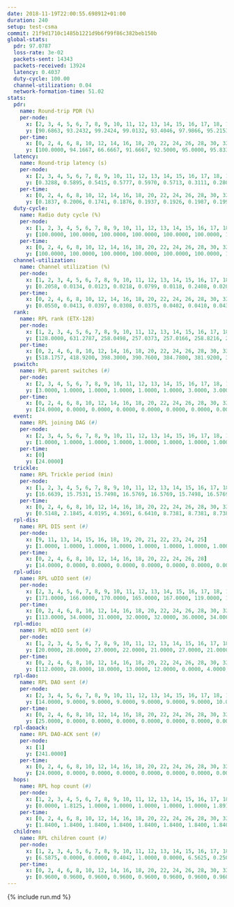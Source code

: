 ```yaml
---
date: 2018-11-19T22:00:55.698912+01:00
duration: 240
setup: test-csma
commit: 21f9d1710c1485b1221d9b6f99f86c382beb150b
global-stats:
  pdr: 97.0787
  loss-rate: 3e-02
  packets-sent: 14343
  packets-received: 13924
  latency: 0.4037
  duty-cycle: 100.00
  channel-utilization: 0.04
  network-formation-time: 51.02
stats:
  pdr:
    name: Round-trip PDR (%)
    per-node:
      x: [2, 3, 4, 5, 6, 7, 8, 9, 10, 11, 12, 13, 14, 15, 16, 17, 18, 19, 20, 21, 22, 23, 24, 25]
      y: [90.6863, 93.2432, 99.2424, 99.0132, 93.4046, 97.9866, 95.2153, 97.6471, 97.8369, 98.3819, 94.5255, 98.6864, 93.1929, 99.0323, 98.1164, 97.4955, 99.3333, 97.6271, 99.1468, 98.6231, 96.0884, 98.0769, 98.1818, 98.7034]
    per-time:
      x: [0, 2, 4, 6, 8, 10, 12, 14, 16, 18, 20, 22, 24, 26, 28, 30, 32, 34, 36, 38, 40, 42, 44, 46, 48, 50, 52, 54, 56, 58, 60, 62, 64, 66, 68, 70, 72, 74, 76, 78, 80, 82, 84, 86, 88, 90, 92, 94, 96, 98, 100, 102, 104, 106, 108, 110, 112, 114, 116, 118, 120, 122, 124, 126, 128, 130, 132, 134, 136, 138, 140, 142, 144, 146, 148, 150, 152, 154, 156, 158, 160, 162, 164, 166, 168, 170, 172, 174, 176, 178, 180, 182, 184, 186, 188, 190, 192, 194, 196, 198, 200, 202, 204, 206, 208, 210, 212, 214, 216, 218, 220, 222, 224, 226, 228, 230, 232, 234, 236, 238]
      y: [100.0000, 94.1667, 66.6667, 91.6667, 92.5000, 95.0000, 95.8333, 95.8333, 87.3950, 89.2562, 86.6667, 88.3333, 87.5000, 71.6667, 95.8333, 80.8333, 96.6667, 92.5000, 88.3333, 93.3333, 91.6667, 90.8333, 92.5000, 92.5000, 70.0000, 62.5000, 78.3333, 89.1667, 95.0000, 100.0000, 100.0000, 100.0000, 100.0000, 100.0000, 100.0000, 100.0000, 100.0000, 100.0000, 100.0000, 100.0000, 100.0000, 100.0000, 100.0000, 100.0000, 100.0000, 100.0000, 100.0000, 100.0000, 100.0000, 100.0000, 99.1667, 100.0000, 100.0000, 100.0000, 99.1667, 100.0000, 100.0000, 100.0000, 100.0000, 100.0000, 100.0000, 100.0000, 100.0000, 100.0000, 100.0000, 100.0000, 100.0000, 100.0000, 100.0000, 100.0000, 100.0000, 100.0000, 100.0000, 100.0000, 100.0000, 100.0000, 100.0000, 100.0000, 100.0000, 100.0000, 100.0000, 100.0000, 100.0000, 100.0000, 100.0000, 100.0000, 100.0000, 100.0000, 100.0000, 100.0000, 100.0000, 100.0000, 100.0000, 100.0000, 100.0000, 100.0000, 100.0000, 100.0000, 100.0000, 100.0000, 100.0000, 100.0000, 100.0000, 100.0000, 100.0000, 100.0000, 100.0000, 100.0000, 100.0000, 100.0000, 100.0000, 100.0000, 100.0000, 100.0000, 100.0000, 100.0000, 100.0000, 100.0000, 100.0000, 100.0000]
  latency:
    name: Round-trip latency (s)
    per-node:
      x: [2, 3, 4, 5, 6, 7, 8, 9, 10, 11, 12, 13, 14, 15, 16, 17, 18, 19, 20, 21, 22, 23, 24, 25]
      y: [0.3288, 0.5895, 0.5415, 0.5777, 0.5970, 0.5713, 0.3111, 0.2805, 0.5528, 0.2981, 0.3108, 0.2857, 0.2974, 0.3132, 0.3151, 0.2900, 0.3642, 0.3905, 0.3850, 0.3536, 0.4008, 0.4286, 0.4625, 0.4410]
    per-time:
      x: [0, 2, 4, 6, 8, 10, 12, 14, 16, 18, 20, 22, 24, 26, 28, 30, 32, 34, 36, 38, 40, 42, 44, 46, 48, 50, 52, 54, 56, 58, 60, 62, 64, 66, 68, 70, 72, 74, 76, 78, 80, 82, 84, 86, 88, 90, 92, 94, 96, 98, 100, 102, 104, 106, 108, 110, 112, 114, 116, 118, 120, 122, 124, 126, 128, 130, 132, 134, 136, 138, 140, 142, 144, 146, 148, 150, 152, 154, 156, 158, 160, 162, 164, 166, 168, 170, 172, 174, 176, 178, 180, 182, 184, 186, 188, 190, 192, 194, 196, 198, 200, 202, 204, 206, 208, 210, 212, 214, 216, 218, 220, 222, 224, 226, 228, 230, 232, 234, 236, 238]
      y: [0.1837, 0.2006, 0.1741, 0.1876, 0.1937, 0.1926, 0.1987, 0.1990, 0.1824, 0.1948, 0.1812, 0.1848, 0.1939, 0.1778, 0.2046, 0.1970, 0.2110, 0.2073, 0.2065, 0.1913, 0.2132, 0.2122, 0.2176, 0.2092, 0.2113, 0.1959, 0.2040, 0.1931, 0.2092, 0.2009, 0.2003, 0.2102, 0.2063, 0.2015, 0.1885, 0.2040, 0.2002, 0.2105, 0.1918, 0.2097, 0.1942, 0.2001, 0.1985, 0.2160, 0.2125, 0.1970, 0.2003, 0.2068, 0.1977, 0.2023, 0.2002, 0.1943, 0.1984, 0.1883, 0.1892, 0.2088, 0.2027, 0.1991, 0.1894, 0.1972, 0.2072, 0.2015, 0.1956, 0.2148, 0.2088, 0.3081, 0.4315, 0.4317, 0.5178, 0.4634, 0.4629, 0.4263, 0.4993, 0.4028, 0.4786, 0.4038, 0.4692, 0.5371, 0.4125, 0.4276, 0.3984, 0.3980, 0.4013, 0.4616, 0.4705, 0.4164, 0.4513, 0.4507, 0.5145, 0.3873, 0.4064, 0.4664, 0.4329, 0.4453, 0.4308, 0.3850, 0.4143, 0.4671, 0.4674, 0.4102, 0.4918, 0.4760, 0.3732, 0.4321, 0.5034, 1.1376, 1.1570, 1.1604, 1.1601, 1.1585, 1.1583, 1.1684, 1.1681, 1.1656, 1.1810, 1.1802, 1.1697, 1.1791, 1.1739, 1.1845]
  duty-cycle:
    name: Radio duty cycle (%)
    per-node:
      x: [1, 2, 3, 4, 5, 6, 7, 8, 9, 10, 11, 12, 13, 14, 15, 16, 17, 18, 19, 20, 21, 22, 23, 24, 25]
      y: [100.0000, 100.0000, 100.0000, 100.0000, 100.0000, 100.0000, 100.0000, 100.0000, 100.0000, 100.0000, 100.0000, 100.0000, 100.0000, 100.0000, 100.0000, 100.0000, 100.0000, 100.0000, 100.0000, 100.0000, 100.0000, 100.0000, 100.0000, 100.0000, 100.0000]
    per-time:
      x: [0, 2, 4, 6, 8, 10, 12, 14, 16, 18, 20, 22, 24, 26, 28, 30, 32, 34, 36, 38, 40, 42, 44, 46, 48, 50, 52, 54, 56, 58, 60, 62, 64, 66, 68, 70, 72, 74, 76, 78, 80, 82, 84, 86, 88, 90, 92, 94, 96, 98, 100, 102, 104, 106, 108, 110, 112, 114, 116, 118, 120, 122, 124, 126, 128, 130, 132, 134, 136, 138, 140, 142, 144, 146, 148, 150, 152, 154, 156, 158, 160, 162, 164, 166, 168, 170, 172, 174, 176, 178, 180, 182, 184, 186, 188, 190, 192, 194, 196, 198, 200, 202, 204, 206, 208, 210, 212, 214, 216, 218, 220, 222, 224, 226, 228, 230, 232, 234, 236, 238, 240]
      y: [100.0000, 100.0000, 100.0000, 100.0000, 100.0000, 100.0000, 100.0000, 100.0000, 100.0000, 100.0000, 100.0000, 100.0000, 100.0000, 100.0000, 100.0000, 100.0000, 100.0000, 100.0000, 100.0000, 100.0000, 100.0000, 100.0000, 100.0000, 100.0000, 100.0000, 100.0000, 100.0000, 100.0000, 100.0000, 100.0000, 100.0000, 100.0000, 100.0000, 100.0000, 100.0000, 100.0000, 100.0000, 100.0000, 100.0000, 100.0000, 100.0000, 100.0000, 100.0000, 100.0000, 100.0000, 100.0000, 100.0000, 100.0000, 100.0000, 100.0000, 100.0000, 100.0000, 100.0000, 100.0000, 100.0000, 100.0000, 100.0000, 100.0000, 100.0000, 100.0000, 100.0000, 100.0000, 100.0000, 100.0000, 100.0000, 100.0000, 100.0000, 100.0000, 100.0000, 100.0000, 100.0000, 100.0000, 100.0000, 100.0000, 100.0000, 100.0000, 100.0000, 100.0000, 100.0000, 100.0000, 100.0000, 100.0000, 100.0000, 100.0000, 100.0000, 100.0000, 100.0000, 100.0000, 100.0000, 100.0000, 100.0000, 100.0000, 100.0000, 100.0000, 100.0000, 100.0000, 100.0000, 100.0000, 100.0000, 100.0000, 100.0000, 100.0000, 100.0000, 100.0000, 100.0000, 100.0000, 100.0000, 100.0000, 100.0000, 100.0000, 100.0000, 100.0000, 100.0000, 100.0000, 100.0000, 100.0000, 100.0000, 100.0000, 100.0000, 100.0000, null]
  channel-utilization:
    name: Channel utilization (%)
    per-node:
      x: [1, 2, 3, 4, 5, 6, 7, 8, 9, 10, 11, 12, 13, 14, 15, 16, 17, 18, 19, 20, 21, 22, 23, 24, 25]
      y: [0.2058, 0.0134, 0.0123, 0.0218, 0.0799, 0.0118, 0.2408, 0.0203, 0.0136, 0.0361, 0.0142, 0.0138, 0.0179, 0.0137, 0.0663, 0.0817, 0.0467, 0.0552, 0.0142, 0.0169, 0.0163, 0.0314, 0.0149, 0.0131, 0.0150]
    per-time:
      x: [0, 2, 4, 6, 8, 10, 12, 14, 16, 18, 20, 22, 24, 26, 28, 30, 32, 34, 36, 38, 40, 42, 44, 46, 48, 50, 52, 54, 56, 58, 60, 62, 64, 66, 68, 70, 72, 74, 76, 78, 80, 82, 84, 86, 88, 90, 92, 94, 96, 98, 100, 102, 104, 106, 108, 110, 112, 114, 116, 118, 120, 122, 124, 126, 128, 130, 132, 134, 136, 138, 140, 142, 144, 146, 148, 150, 152, 154, 156, 158, 160, 162, 164, 166, 168, 170, 172, 174, 176, 178, 180, 182, 184, 186, 188, 190, 192, 194, 196, 198, 200, 202, 204, 206, 208, 210, 212, 214, 216, 218, 220, 222, 224, 226, 228, 230, 232, 234, 236, 238, 240]
      y: [0.0550, 0.0413, 0.0397, 0.0308, 0.0375, 0.0402, 0.0410, 0.0436, 0.0413, 0.0345, 0.0361, 0.0343, 0.0352, 0.0384, 0.0496, 0.0401, 0.0421, 0.0445, 0.0398, 0.0382, 0.0411, 0.0440, 0.0403, 0.0453, 0.0395, 0.0282, 0.0328, 0.0403, 0.0484, 0.0503, 0.0421, 0.0484, 0.0469, 0.0440, 0.0447, 0.0428, 0.0457, 0.0457, 0.0459, 0.0445, 0.0421, 0.0443, 0.0450, 0.0487, 0.0457, 0.0470, 0.0428, 0.0449, 0.0446, 0.0465, 0.0416, 0.0471, 0.0430, 0.0433, 0.0402, 0.0438, 0.0475, 0.0462, 0.0433, 0.0391, 0.0450, 0.0436, 0.0418, 0.0458, 0.0433, 0.0462, 0.0440, 0.0489, 0.0418, 0.0411, 0.0426, 0.0513, 0.0453, 0.0429, 0.0422, 0.0443, 0.0434, 0.0414, 0.0416, 0.0473, 0.0466, 0.0444, 0.0435, 0.0441, 0.0430, 0.0463, 0.0474, 0.0416, 0.0436, 0.0448, 0.0462, 0.0426, 0.0439, 0.0448, 0.0443, 0.0434, 0.0466, 0.0469, 0.0418, 0.0445, 0.0481, 0.0416, 0.0460, 0.0447, 0.0416, 0.0425, 0.0427, 0.0439, 0.0452, 0.0416, 0.0442, 0.0437, 0.0419, 0.0451, 0.0498, 0.0466, 0.0451, 0.0458, 0.0455, 0.0472, null]
  rank:
    name: RPL rank (ETX-128)
    per-node:
      x: [1, 2, 3, 4, 5, 6, 7, 8, 9, 10, 11, 12, 13, 14, 15, 16, 17, 18, 19, 20, 21, 22, 23, 24, 25]
      y: [128.0000, 631.2787, 258.0498, 257.0373, 257.0166, 258.8216, 257.2905, 389.3580, 394.4733, 260.0124, 394.9712, 624.5597, 386.0041, 406.9132, 393.3610, 387.1162, 389.3776, 1035.5184, 517.3498, 520.8245, 531.0579, 520.9170, 638.8740, 635.5391, 638.8395]
    per-time:
      x: [0, 2, 4, 6, 8, 10, 12, 14, 16, 18, 20, 22, 24, 26, 28, 30, 32, 34, 36, 38, 40, 42, 44, 46, 48, 50, 52, 54, 56, 58, 60, 62, 64, 66, 68, 70, 72, 74, 76, 78, 80, 82, 84, 86, 88, 90, 92, 94, 96, 98, 100, 102, 104, 106, 108, 110, 112, 114, 116, 118, 120, 122, 124, 126, 128, 130, 132, 134, 136, 138, 140, 142, 144, 146, 148, 150, 152, 154, 156, 158, 160, 162, 164, 166, 168, 170, 172, 174, 176, 178, 180, 182, 184, 186, 188, 190, 192, 194, 196, 198, 200, 202, 204, 206, 208, 210, 212, 214, 216, 218, 220, 222, 224, 226, 228, 230, 232, 234, 236, 238]
      y: [518.1757, 418.9200, 398.3000, 390.7600, 384.7800, 381.9200, 382.3800, 382.9000, 393.7885, 394.2800, 392.1600, 390.8800, 390.5800, 2804.2222, 399.2353, 399.6000, 398.9400, 397.7400, 394.9600, 395.7800, 396.4200, 395.4200, 399.3529, 392.7000, 393.1800, 393.1200, 393.6000, 391.7600, 2817.7037, 412.4400, 410.7400, 410.0600, 410.3600, 410.8400, 409.6000, 408.2941, 409.3137, 405.2157, 407.6471, 406.0000, 406.7600, 408.9412, 403.0200, 403.1000, 402.4800, 401.6200, 400.6800, 401.5200, 401.7000, 402.2400, 400.6000, 400.9000, 401.2000, 401.6000, 402.0400, 400.8400, 401.9400, 402.1400, 400.9000, 401.1400, 404.8462, 404.7843, 400.9000, 401.1600, 400.9200, 401.6400, 402.6600, 407.6667, 402.1000, 402.4600, 407.4231, 403.2308, 404.1961, 402.4000, 402.2600, 402.3200, 405.4118, 400.7800, 400.2200, 400.4800, 401.4000, 402.2400, 402.3400, 402.7200, 401.4600, 406.5294, 405.0980, 400.0000, 399.8600, 400.9000, 401.3600, 401.4200, 401.5600, 401.1400, 409.7115, 400.9800, 400.1800, 400.6400, 401.0800, 401.2000, 400.9800, 400.5400, 400.4400, 400.1800, 399.9800, 400.2000, 400.5400, 401.3800, 400.8600, 400.5600, 400.1400, 400.0000, 400.2200, 400.3400, 400.9200, 400.9400, 401.8800, 404.1400, 407.2353, 405.4200]
  pswitch:
    name: RPL parent switches (#)
    per-node:
      x: [2, 3, 4, 5, 6, 7, 8, 9, 10, 11, 12, 13, 14, 15, 16, 17, 18, 19, 20, 21, 22, 23, 24, 25]
      y: [3.0000, 1.0000, 1.0000, 1.0000, 1.0000, 1.0000, 3.0000, 3.0000, 1.0000, 3.0000, 2.0000, 1.0000, 2.0000, 1.0000, 1.0000, 1.0000, 4.0000, 3.0000, 5.0000, 2.0000, 1.0000, 6.0000, 3.0000, 3.0000]
    per-time:
      x: [0, 2, 4, 6, 8, 10, 12, 14, 16, 18, 20, 22, 24, 26, 28, 30, 32, 34, 36, 38, 40, 42, 44, 46, 48, 50, 52, 54, 56, 58, 60, 62, 64, 66, 68, 70, 72, 74, 76, 78, 80, 82, 84, 86, 88, 90, 92, 94, 96, 98, 100, 102, 104, 106, 108, 110, 112, 114, 116, 118, 120, 122, 124, 126, 128, 130, 132, 134, 136, 138, 140, 142, 144, 146, 148, 150, 152, 154, 156, 158, 160, 162, 164, 166, 168, 170, 172, 174, 176, 178, 180, 182, 184, 186, 188, 190, 192, 194, 196, 198, 200, 202, 204, 206, 208, 210, 212, 214, 216, 218, 220, 222, 224, 226, 228, 230, 232, 234, 236]
      y: [24.0000, 0.0000, 0.0000, 0.0000, 0.0000, 0.0000, 0.0000, 0.0000, 2.0000, 0.0000, 0.0000, 0.0000, 0.0000, 3.0000, 1.0000, 0.0000, 0.0000, 0.0000, 0.0000, 0.0000, 0.0000, 0.0000, 1.0000, 0.0000, 0.0000, 0.0000, 0.0000, 0.0000, 2.0000, 0.0000, 0.0000, 0.0000, 0.0000, 0.0000, 0.0000, 1.0000, 1.0000, 1.0000, 1.0000, 0.0000, 0.0000, 1.0000, 0.0000, 0.0000, 0.0000, 0.0000, 0.0000, 0.0000, 0.0000, 0.0000, 0.0000, 0.0000, 0.0000, 0.0000, 0.0000, 0.0000, 0.0000, 0.0000, 0.0000, 0.0000, 2.0000, 1.0000, 0.0000, 0.0000, 0.0000, 0.0000, 0.0000, 1.0000, 0.0000, 0.0000, 2.0000, 2.0000, 1.0000, 0.0000, 0.0000, 0.0000, 1.0000, 0.0000, 0.0000, 0.0000, 0.0000, 0.0000, 0.0000, 0.0000, 0.0000, 1.0000, 1.0000, 0.0000, 0.0000, 0.0000, 0.0000, 0.0000, 0.0000, 0.0000, 2.0000, 0.0000, 0.0000, 0.0000, 0.0000, 0.0000, 0.0000, 0.0000, 0.0000, 0.0000, 0.0000, 0.0000, 0.0000, 0.0000, 0.0000, 0.0000, 0.0000, 0.0000, 0.0000, 0.0000, 0.0000, 0.0000, 0.0000, 0.0000, 1.0000]
  event:
    name: RPL joining DAG (#)
    per-node:
      x: [2, 3, 4, 5, 6, 7, 8, 9, 10, 11, 12, 13, 14, 15, 16, 17, 18, 19, 20, 21, 22, 23, 24, 25]
      y: [1.0000, 1.0000, 1.0000, 1.0000, 1.0000, 1.0000, 1.0000, 1.0000, 1.0000, 1.0000, 1.0000, 1.0000, 1.0000, 1.0000, 1.0000, 1.0000, 1.0000, 1.0000, 1.0000, 1.0000, 1.0000, 1.0000, 1.0000, 1.0000]
    per-time:
      x: [0]
      y: [24.0000]
  trickle:
    name: RPL Trickle period (min)
    per-node:
      x: [1, 2, 3, 4, 5, 6, 7, 8, 9, 10, 11, 12, 13, 14, 15, 16, 17, 18, 19, 20, 21, 22, 23, 24, 25]
      y: [16.6639, 15.7531, 15.7498, 16.5769, 16.5769, 15.7498, 16.5769, 16.5843, 16.5472, 16.5769, 16.5023, 14.8925, 15.7486, 15.7569, 15.7486, 15.7486, 15.7486, 15.7768, 15.7173, 15.7323, 15.7101, 15.7027, 16.5497, 16.5377, 15.7173]
    per-time:
      x: [0, 2, 4, 6, 8, 10, 12, 14, 16, 18, 20, 22, 24, 26, 28, 30, 32, 34, 36, 38, 40, 42, 44, 46, 48, 50, 52, 54, 56, 58, 60, 62, 64, 66, 68, 70, 72, 74, 76, 78, 80, 82, 84, 86, 88, 90, 92, 94, 96, 98, 100, 102, 104, 106, 108, 110, 112, 114, 116, 118, 120, 122, 124, 126, 128, 130, 132, 134, 136, 138, 140, 142, 144, 146, 148, 150, 152, 154, 156, 158, 160, 162, 164, 166, 168, 170, 172, 174, 176, 178, 180, 182, 184, 186, 188, 190, 192, 194, 196, 198, 200, 202, 204, 206, 208, 210, 212, 214, 216, 218, 220, 222, 224, 226, 228, 230, 232, 234, 236, 238]
      y: [0.5148, 2.1845, 4.0195, 4.3691, 6.6410, 8.7381, 8.7381, 8.7381, 11.5948, 17.4763, 17.4763, 17.4763, 17.4763, 17.4763, 8.3312, 8.9129, 10.1362, 10.1362, 11.3596, 12.5829, 12.5829, 12.5829, 15.0776, 17.4763, 17.4763, 17.4763, 17.4763, 17.4763, 17.1552, 16.1546, 16.2529, 16.4277, 16.4277, 16.7772, 16.7772, 16.6196, 16.7909, 17.1336, 17.4763, 17.4763, 17.4763, 17.4763, 17.4763, 17.4763, 17.4763, 17.4763, 17.4763, 17.4763, 17.4763, 17.4763, 17.4763, 17.4763, 17.4763, 17.4763, 17.4763, 17.4763, 17.4763, 17.4763, 17.4763, 17.4763, 17.4763, 17.4763, 17.4763, 17.4763, 17.4763, 17.4763, 17.4763, 17.4763, 17.4763, 17.4763, 17.4763, 17.4763, 17.4763, 17.4763, 17.4763, 17.4763, 17.4763, 17.4763, 17.4763, 17.4763, 17.4763, 17.4763, 17.4763, 17.4763, 17.4763, 17.4763, 17.4763, 17.4763, 17.4763, 17.4763, 17.4763, 17.4763, 17.4763, 17.4763, 17.4763, 17.4763, 17.4763, 17.4763, 17.4763, 17.4763, 17.4763, 17.4763, 17.4763, 17.4763, 17.4763, 17.4763, 17.4763, 17.4763, 17.4763, 17.4763, 17.4763, 17.4763, 17.4763, 17.4763, 17.4763, 17.4763, 17.4763, 17.4763, 17.4763, 17.4763]
  rpl-dis:
    name: RPL DIS sent (#)
    per-node:
      x: [9, 11, 13, 14, 15, 16, 18, 19, 20, 21, 22, 23, 24, 25]
      y: [1.0000, 1.0000, 1.0000, 1.0000, 1.0000, 1.0000, 1.0000, 1.0000, 1.0000, 1.0000, 1.0000, 2.0000, 1.0000, 1.0000]
    per-time:
      x: [0, 2, 4, 6, 8, 10, 12, 14, 16, 18, 20, 22, 24, 26, 28]
      y: [14.0000, 0.0000, 0.0000, 0.0000, 0.0000, 0.0000, 0.0000, 0.0000, 0.0000, 0.0000, 0.0000, 0.0000, 0.0000, 0.0000, 1.0000]
  rpl-udio:
    name: RPL uDIO sent (#)
    per-node:
      x: [2, 3, 4, 5, 6, 7, 8, 9, 10, 11, 12, 13, 14, 15, 16, 17, 18, 19, 20, 21, 22, 23, 24, 25]
      y: [171.0000, 166.0000, 170.0000, 165.0000, 167.0000, 119.0000, 170.0000, 166.0000, 149.0000, 165.0000, 173.0000, 167.0000, 166.0000, 162.0000, 149.0000, 167.0000, 165.0000, 169.0000, 170.0000, 167.0000, 164.0000, 170.0000, 164.0000, 170.0000]
    per-time:
      x: [0, 2, 4, 6, 8, 10, 12, 14, 16, 18, 20, 22, 24, 26, 28, 30, 32, 34, 36, 38, 40, 42, 44, 46, 48, 50, 52, 54, 56, 58, 60, 62, 64, 66, 68, 70, 72, 74, 76, 78, 80, 82, 84, 86, 88, 90, 92, 94, 96, 98, 100, 102, 104, 106, 108, 110, 112, 114, 116, 118, 120, 122, 124, 126, 128, 130, 132, 134, 136, 138, 140, 142, 144, 146, 148, 150, 152, 154, 156, 158, 160, 162, 164, 166, 168, 170, 172, 174, 176, 178, 180, 182, 184, 186, 188, 190, 192, 194, 196, 198, 200, 202, 204, 206, 208, 210, 212, 214, 216, 218, 220, 222, 224, 226, 228, 230, 232, 234, 236, 238, 240]
      y: [113.0000, 34.0000, 31.0000, 32.0000, 32.0000, 36.0000, 34.0000, 34.0000, 35.0000, 31.0000, 29.0000, 32.0000, 32.0000, 34.0000, 32.0000, 35.0000, 37.0000, 32.0000, 33.0000, 33.0000, 28.0000, 29.0000, 35.0000, 29.0000, 31.0000, 36.0000, 31.0000, 32.0000, 31.0000, 31.0000, 31.0000, 29.0000, 39.0000, 32.0000, 32.0000, 30.0000, 31.0000, 30.0000, 33.0000, 34.0000, 34.0000, 36.0000, 32.0000, 31.0000, 24.0000, 33.0000, 36.0000, 31.0000, 29.0000, 31.0000, 34.0000, 29.0000, 32.0000, 31.0000, 31.0000, 35.0000, 32.0000, 30.0000, 32.0000, 33.0000, 35.0000, 32.0000, 32.0000, 29.0000, 32.0000, 30.0000, 36.0000, 32.0000, 35.0000, 35.0000, 30.0000, 29.0000, 35.0000, 28.0000, 25.0000, 31.0000, 32.0000, 33.0000, 33.0000, 32.0000, 31.0000, 33.0000, 34.0000, 33.0000, 33.0000, 29.0000, 29.0000, 35.0000, 27.0000, 36.0000, 34.0000, 36.0000, 33.0000, 35.0000, 29.0000, 33.0000, 33.0000, 32.0000, 33.0000, 30.0000, 29.0000, 36.0000, 31.0000, 28.0000, 32.0000, 29.0000, 34.0000, 36.0000, 36.0000, 31.0000, 31.0000, 31.0000, 29.0000, 33.0000, 30.0000, 36.0000, 31.0000, 30.0000, 31.0000, 31.0000, 1.0000]
  rpl-mdio:
    name: RPL mDIO sent (#)
    per-node:
      x: [1, 2, 3, 4, 5, 6, 7, 8, 9, 10, 11, 12, 13, 14, 15, 16, 17, 18, 19, 20, 21, 22, 23, 24, 25]
      y: [20.0000, 28.0000, 27.0000, 22.0000, 21.0000, 27.0000, 21.0000, 21.0000, 20.0000, 21.0000, 20.0000, 35.0000, 27.0000, 27.0000, 27.0000, 28.0000, 27.0000, 28.0000, 27.0000, 27.0000, 27.0000, 27.0000, 20.0000, 20.0000, 27.0000]
    per-time:
      x: [0, 2, 4, 6, 8, 10, 12, 14, 16, 18, 20, 22, 24, 26, 28, 30, 32, 34, 36, 38, 40, 42, 44, 46, 48, 50, 52, 54, 56, 58, 60, 62, 64, 66, 68, 70, 72, 74, 76, 78, 80, 82, 84, 86, 88, 90, 92, 94, 96, 98, 100, 102, 104, 106, 108, 110, 112, 114, 116, 118, 120, 122, 124, 126, 128, 130, 132, 134, 136, 138, 140, 142, 144, 146, 148, 150, 152, 154, 156, 158, 160, 162, 164, 166, 168, 170, 172, 174, 176, 178, 180, 182, 184, 186, 188, 190, 192, 194, 196, 198, 200, 202, 204, 206, 208, 210, 212, 214, 216, 218, 220, 222, 224, 226, 228, 230, 232, 234, 236, 238]
      y: [112.0000, 28.0000, 18.0000, 13.0000, 12.0000, 0.0000, 4.0000, 10.0000, 11.0000, 0.0000, 0.0000, 0.0000, 0.0000, 3.0000, 61.0000, 20.0000, 12.0000, 9.0000, 5.0000, 0.0000, 4.0000, 5.0000, 6.0000, 1.0000, 7.0000, 2.0000, 0.0000, 3.0000, 8.0000, 8.0000, 5.0000, 3.0000, 7.0000, 2.0000, 2.0000, 1.0000, 5.0000, 3.0000, 3.0000, 3.0000, 5.0000, 4.0000, 3.0000, 0.0000, 2.0000, 5.0000, 1.0000, 2.0000, 6.0000, 2.0000, 1.0000, 4.0000, 1.0000, 2.0000, 3.0000, 3.0000, 3.0000, 3.0000, 6.0000, 4.0000, 2.0000, 0.0000, 4.0000, 4.0000, 2.0000, 2.0000, 5.0000, 1.0000, 5.0000, 2.0000, 1.0000, 4.0000, 3.0000, 3.0000, 1.0000, 5.0000, 3.0000, 2.0000, 2.0000, 3.0000, 1.0000, 8.0000, 2.0000, 1.0000, 2.0000, 4.0000, 3.0000, 2.0000, 2.0000, 3.0000, 1.0000, 6.0000, 6.0000, 1.0000, 4.0000, 1.0000, 0.0000, 5.0000, 4.0000, 3.0000, 2.0000, 3.0000, 1.0000, 4.0000, 3.0000, 1.0000, 1.0000, 6.0000, 1.0000, 7.0000, 2.0000, 1.0000, 6.0000, 1.0000, 0.0000, 4.0000, 5.0000, 3.0000, 1.0000, 1.0000]
  rpl-dao:
    name: RPL DAO sent (#)
    per-node:
      x: [2, 3, 4, 5, 6, 7, 8, 9, 10, 11, 12, 13, 14, 15, 16, 17, 18, 19, 20, 21, 22, 23, 24, 25]
      y: [14.0000, 9.0000, 9.0000, 9.0000, 9.0000, 9.0000, 9.0000, 10.0000, 9.0000, 11.0000, 15.0000, 9.0000, 9.0000, 9.0000, 9.0000, 9.0000, 14.0000, 10.0000, 11.0000, 10.0000, 9.0000, 11.0000, 10.0000, 9.0000]
    per-time:
      x: [0, 2, 4, 6, 8, 10, 12, 14, 16, 18, 20, 22, 24, 26, 28, 30, 32, 34, 36, 38, 40, 42, 44, 46, 48, 50, 52, 54, 56, 58, 60, 62, 64, 66, 68, 70, 72, 74, 76, 78, 80, 82, 84, 86, 88, 90, 92, 94, 96, 98, 100, 102, 104, 106, 108, 110, 112, 114, 116, 118, 120, 122, 124, 126, 128, 130, 132, 134, 136, 138, 140, 142, 144, 146, 148, 150, 152, 154, 156, 158, 160, 162, 164, 166, 168, 170, 172, 174, 176, 178, 180, 182, 184, 186, 188, 190, 192, 194, 196, 198, 200, 202, 204, 206, 208, 210, 212, 214, 216, 218, 220, 222, 224, 226, 228, 230, 232, 234, 236]
      y: [25.0000, 0.0000, 0.0000, 0.0000, 0.0000, 0.0000, 0.0000, 0.0000, 2.0000, 0.0000, 0.0000, 0.0000, 0.0000, 7.0000, 21.0000, 0.0000, 0.0000, 0.0000, 0.0000, 0.0000, 0.0000, 0.0000, 3.0000, 0.0000, 0.0000, 0.0000, 0.0000, 2.0000, 28.0000, 1.0000, 0.0000, 0.0000, 0.0000, 0.0000, 0.0000, 1.0000, 3.0000, 2.0000, 1.0000, 0.0000, 0.0000, 1.0000, 9.0000, 7.0000, 0.0000, 0.0000, 0.0000, 0.0000, 0.0000, 0.0000, 3.0000, 3.0000, 1.0000, 0.0000, 0.0000, 1.0000, 2.0000, 14.0000, 0.0000, 0.0000, 2.0000, 1.0000, 0.0000, 0.0000, 1.0000, 4.0000, 0.0000, 1.0000, 0.0000, 0.0000, 2.0000, 14.0000, 4.0000, 0.0000, 0.0000, 2.0000, 1.0000, 0.0000, 0.0000, 2.0000, 0.0000, 0.0000, 0.0000, 0.0000, 0.0000, 10.0000, 10.0000, 0.0000, 0.0000, 2.0000, 0.0000, 0.0000, 0.0000, 1.0000, 3.0000, 0.0000, 0.0000, 0.0000, 0.0000, 5.0000, 11.0000, 2.0000, 0.0000, 2.0000, 0.0000, 0.0000, 0.0000, 1.0000, 3.0000, 0.0000, 0.0000, 0.0000, 0.0000, 3.0000, 11.0000, 4.0000, 0.0000, 1.0000, 2.0000]
  rpl-daoack:
    name: RPL DAO-ACK sent (#)
    per-node:
      x: [1]
      y: [241.0000]
    per-time:
      x: [0, 2, 4, 6, 8, 10, 12, 14, 16, 18, 20, 22, 24, 26, 28, 30, 32, 34, 36, 38, 40, 42, 44, 46, 48, 50, 52, 54, 56, 58, 60, 62, 64, 66, 68, 70, 72, 74, 76, 78, 80, 82, 84, 86, 88, 90, 92, 94, 96, 98, 100, 102, 104, 106, 108, 110, 112, 114, 116, 118, 120, 122, 124, 126, 128, 130, 132, 134, 136, 138, 140, 142, 144, 146, 148, 150, 152, 154, 156, 158, 160, 162, 164, 166, 168, 170, 172, 174, 176, 178, 180, 182, 184, 186, 188, 190, 192, 194, 196, 198, 200, 202, 204, 206, 208, 210, 212, 214, 216, 218, 220, 222, 224, 226, 228, 230, 232, 234, 236]
      y: [24.0000, 0.0000, 0.0000, 0.0000, 0.0000, 0.0000, 0.0000, 0.0000, 2.0000, 0.0000, 0.0000, 0.0000, 0.0000, 7.0000, 21.0000, 0.0000, 0.0000, 0.0000, 0.0000, 0.0000, 0.0000, 0.0000, 3.0000, 0.0000, 0.0000, 0.0000, 0.0000, 2.0000, 28.0000, 1.0000, 0.0000, 0.0000, 0.0000, 0.0000, 0.0000, 1.0000, 3.0000, 2.0000, 1.0000, 0.0000, 0.0000, 1.0000, 9.0000, 7.0000, 0.0000, 0.0000, 0.0000, 0.0000, 0.0000, 0.0000, 3.0000, 3.0000, 1.0000, 0.0000, 0.0000, 1.0000, 3.0000, 13.0000, 0.0000, 0.0000, 2.0000, 1.0000, 0.0000, 0.0000, 1.0000, 4.0000, 0.0000, 1.0000, 0.0000, 0.0000, 2.0000, 14.0000, 4.0000, 0.0000, 0.0000, 2.0000, 1.0000, 0.0000, 0.0000, 2.0000, 0.0000, 0.0000, 0.0000, 0.0000, 0.0000, 10.0000, 10.0000, 0.0000, 0.0000, 2.0000, 0.0000, 0.0000, 0.0000, 1.0000, 3.0000, 0.0000, 0.0000, 0.0000, 0.0000, 5.0000, 11.0000, 2.0000, 0.0000, 2.0000, 0.0000, 0.0000, 0.0000, 1.0000, 3.0000, 0.0000, 0.0000, 0.0000, 0.0000, 3.0000, 11.0000, 4.0000, 0.0000, 1.0000, 2.0000]
  hops:
    name: RPL hop count (#)
    per-node:
      x: [1, 2, 3, 4, 5, 6, 7, 8, 9, 10, 11, 12, 13, 14, 15, 16, 17, 18, 19, 20, 21, 22, 23, 24, 25]
      y: [0.0000, 1.8125, 1.0000, 1.0000, 1.0000, 1.0000, 1.0000, 1.8917, 2.0000, 1.0000, 2.0000, 1.7625, 2.0000, 2.0042, 2.0000, 2.0000, 2.0000, 2.8875, 3.0000, 3.0000, 3.0000, 3.0000, 3.8875, 3.8875, 3.8875]
    per-time:
      x: [0, 2, 4, 6, 8, 10, 12, 14, 16, 18, 20, 22, 24, 26, 28, 30, 32, 34, 36, 38, 40, 42, 44, 46, 48, 50, 52, 54, 56, 58, 60, 62, 64, 66, 68, 70, 72, 74, 76, 78, 80, 82, 84, 86, 88, 90, 92, 94, 96, 98, 100, 102, 104, 106, 108, 110, 112, 114, 116, 118, 120, 122, 124, 126, 128, 130, 132, 134, 136, 138, 140, 142, 144, 146, 148, 150, 152, 154, 156, 158, 160, 162, 164, 166, 168, 170, 172, 174, 176, 178, 180, 182, 184, 186, 188, 190, 192, 194, 196, 198, 200, 202, 204, 206, 208, 210, 212, 214, 216, 218, 220, 222, 224, 226, 228, 230, 232, 234, 236, 238]
      y: [1.8400, 1.8400, 1.8400, 1.8400, 1.8400, 1.8400, 1.8400, 1.8400, 1.8400, 1.8400, 1.8400, 1.8400, 1.8800, 2.0400, 2.0400, 2.0400, 2.0400, 2.0400, 2.0400, 2.0400, 2.0400, 2.0400, 2.0400, 2.0400, 2.0400, 2.0400, 2.0400, 2.0400, 2.1200, 2.1600, 2.1600, 2.1600, 2.1600, 2.1600, 2.1600, 2.1200, 2.1200, 2.1200, 2.1200, 2.1200, 2.1200, 2.1200, 2.1200, 2.1200, 2.1200, 2.1200, 2.1200, 2.1200, 2.1200, 2.1200, 2.1200, 2.1200, 2.1200, 2.1200, 2.1200, 2.1200, 2.1200, 2.1200, 2.1200, 2.1200, 2.1200, 2.1200, 2.1200, 2.1200, 2.1200, 2.1200, 2.1200, 2.1200, 2.1200, 2.1200, 2.1200, 2.1200, 2.1200, 2.1200, 2.1200, 2.1200, 2.1200, 2.1200, 2.1200, 2.1200, 2.1200, 2.1200, 2.1200, 2.1200, 2.1200, 2.1200, 2.1200, 2.1200, 2.1200, 2.1200, 2.1200, 2.1200, 2.1200, 2.1200, 2.1200, 2.1200, 2.1200, 2.1200, 2.1200, 2.1200, 2.1200, 2.1200, 2.1200, 2.1200, 2.1200, 2.1200, 2.1200, 2.1200, 2.1200, 2.1200, 2.1200, 2.1200, 2.1200, 2.1200, 2.1200, 2.1200, 2.1200, 2.1200, 2.1200, 2.1200]
  children:
    name: RPL children count (#)
    per-node:
      x: [1, 2, 3, 4, 5, 6, 7, 8, 9, 10, 11, 12, 13, 14, 15, 16, 17, 18, 19, 20, 21, 22, 23, 24, 25]
      y: [6.5875, 0.0000, 0.0000, 0.4042, 1.0000, 0.0000, 6.5625, 0.2500, 0.0000, 1.2542, 0.0000, 0.0542, 0.1917, 0.0000, 1.4833, 2.4083, 0.8042, 1.9500, 0.0000, 0.1333, 0.0708, 0.8458, 0.0000, 0.0000, 0.0000]
    per-time:
      x: [0, 2, 4, 6, 8, 10, 12, 14, 16, 18, 20, 22, 24, 26, 28, 30, 32, 34, 36, 38, 40, 42, 44, 46, 48, 50, 52, 54, 56, 58, 60, 62, 64, 66, 68, 70, 72, 74, 76, 78, 80, 82, 84, 86, 88, 90, 92, 94, 96, 98, 100, 102, 104, 106, 108, 110, 112, 114, 116, 118, 120, 122, 124, 126, 128, 130, 132, 134, 136, 138, 140, 142, 144, 146, 148, 150, 152, 154, 156, 158, 160, 162, 164, 166, 168, 170, 172, 174, 176, 178, 180, 182, 184, 186, 188, 190, 192, 194, 196, 198, 200, 202, 204, 206, 208, 210, 212, 214, 216, 218, 220, 222, 224, 226, 228, 230, 232, 234, 236, 238]
      y: [0.9600, 0.9600, 0.9600, 0.9600, 0.9600, 0.9600, 0.9600, 0.9600, 0.9600, 0.9600, 0.9600, 0.9600, 0.9600, 0.9600, 0.9600, 0.9600, 0.9600, 0.9600, 0.9600, 0.9600, 0.9600, 0.9600, 0.9600, 0.9600, 0.9600, 0.9600, 0.9600, 0.9600, 0.9600, 0.9600, 0.9600, 0.9600, 0.9600, 0.9600, 0.9600, 0.9600, 0.9600, 0.9600, 0.9600, 0.9600, 0.9600, 0.9600, 0.9600, 0.9600, 0.9600, 0.9600, 0.9600, 0.9600, 0.9600, 0.9600, 0.9600, 0.9600, 0.9600, 0.9600, 0.9600, 0.9600, 0.9600, 0.9600, 0.9600, 0.9600, 0.9600, 0.9600, 0.9600, 0.9600, 0.9600, 0.9600, 0.9600, 0.9600, 0.9600, 0.9600, 0.9600, 0.9600, 0.9600, 0.9600, 0.9600, 0.9600, 0.9600, 0.9600, 0.9600, 0.9600, 0.9600, 0.9600, 0.9600, 0.9600, 0.9600, 0.9600, 0.9600, 0.9600, 0.9600, 0.9600, 0.9600, 0.9600, 0.9600, 0.9600, 0.9600, 0.9600, 0.9600, 0.9600, 0.9600, 0.9600, 0.9600, 0.9600, 0.9600, 0.9600, 0.9600, 0.9600, 0.9600, 0.9600, 0.9600, 0.9600, 0.9600, 0.9600, 0.9600, 0.9600, 0.9600, 0.9600, 0.9600, 0.9600, 0.9600, 0.9600]
---
```


{% include run.md %}
